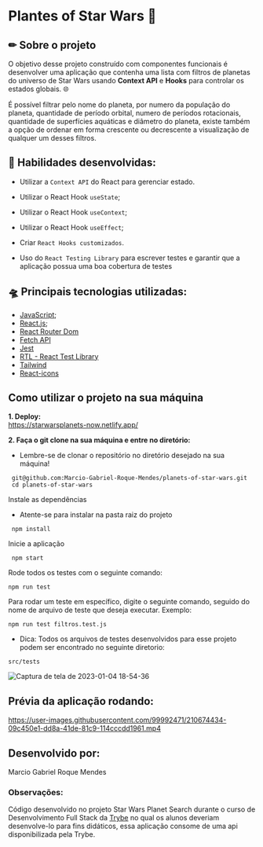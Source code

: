 # Plantes of Star Wars :milky_way:
## ✏ Sobre o projeto

O objetivo desse projeto construído com componentes funcionais é desenvolver uma aplicação que contenha uma lista com filtros de planetas do universo de Star Wars usando <strong/>Context API</strong> e <strong/>Hooks</strong> para controlar os estados globais. :globe_with_meridians:

É possível filtrar pelo nome do planeta, por numero da população do planeta, quantidade de período orbital, numero de períodos rotacionais, quantidade de superfícies aquáticas e diâmetro do planeta, existe também a opção de ordenar em forma crescente ou decrescente a visualização de qualquer um desses filtros. 

## :wrench: Habilidades desenvolvidas:

* Utilizar a `Context API` do React para gerenciar estado.

* Utilizar o React Hook `useState`;

* Utilizar o React Hook `useContext`;

* Utilizar o React Hook `useEffect`;

* Criar `React Hooks customizados`.

* Uso do `React Testing Library` para escrever testes e garantir que a aplicação possua uma boa cobertura de testes

## :flying_saucer: Principais tecnologias utilizadas: 
- [JavaScript](https://developer.mozilla.org/pt-BR/docs/Web/JavaScript);
- [React.js](https://pt-br.reactjs.org/);
- [React Router Dom](https://reactrouter.com/en/main)
- [Fetch API](https://developer.mozilla.org/pt-BR/docs/Web/API/Fetch_API)
- [Jest](https://jestjs.io/pt-BR/)
- [RTL - React Test Library](https://testing-library.com/docs/react-testing-library/intro/)
- [Tailwind](https://tailwindcss.com/)
- [React-icons](https://react-icons.github.io/react-icons/)

## Como utilizar o projeto na sua máquina
<strong>1. Deploy:</strong>
</br>
https://starwarsplanets-now.netlify.app/

<strong>2. Faça o git clone na sua máquina e entre no diretório:</strong>
 - Lembre-se de clonar o repositório no diretório desejado na sua máquina!
 ```
  git@github.com:Marcio-Gabriel-Roque-Mendes/planets-of-star-wars.git
  cd planets-of-star-wars
 ```
 Instale as dependências
 - Atente-se para instalar na pasta raiz do projeto
```
 npm install
```
Inicie a aplicação 
```
 npm start
```
Rode todos os testes com o seguinte comando:
```
npm run test 
```
Para rodar um teste em específico, digite o seguinte comando, seguido do nome de arquivo de teste que deseja executar. Exemplo:
```
npm run test filtros.test.js
```
- Dica: Todos os arquivos de testes desenvolvidos para esse projeto podem ser encontrado no seguinte diretorio:
```
src/tests
```
![Captura de tela de 2023-01-04 18-54-36](https://user-images.githubusercontent.com/99992471/210657274-f363a868-3b15-4e12-94aa-b7ee87af18a5.png)

## Prévia da aplicação rodando:

https://user-images.githubusercontent.com/99992471/210674434-09c450e1-dd8a-41de-81c9-114cccdd1961.mp4

## Desenvolvido por: 
Marcio Gabriel Roque Mendes

### Observações:
Código desenvolvido no projeto Star Wars Planet Search durante o curso de Desenvolvimento Full Stack da [Trybe](https://www.betrybe.com/) no qual os alunos deveriam desenvolve-lo para fins didáticos, essa aplicação consome de uma api disponibilizada pela Trybe.
